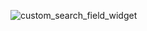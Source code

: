 ![custom_search_field_widget](https://github.com/1812340/flutter-_custom_search_field/assets/75122165/3948f155-4512-4656-a5f1-3cc43879ae28)
